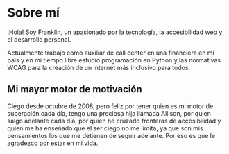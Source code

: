 # Sobre mí


¡Hola! Soy Franklin, un apasionado por la tecnología, la accesibilidad web y el desarrollo personal.

Actualmente trabajo como auxiliar de call center en una financiera en mi país y en mi tiempo libre estudio programación en Python y las normativas WCAG para la creación de un internet más inclusivo para todos.


## Mi mayor motor de motivación


Ciego desde octubre de 2008, pero feliz por tener quien es mi motor de superación cada día, tengo una preciosa hija llamada Allison, por quien salgo adelante cada día, por quien he cruzado fronteras de accesibilidad y quien me ha enseñado que el ser ciego no me limita, ya que son mis pensamientos los que me detienen de seguir adelante. Por eso es que le agradezco por estar en mi vida.
